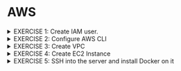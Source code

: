 # AWS

<details>
<summary> EXERCISE 1: Create IAM user.
</summary>
  <br>
  First of all, you need an IAM user with correct permissions to execute the tasks below.<br>
  <ul>
  <li> Create a new IAM user using "Jane" as a username and "devops" as the user-group</li>
  <li> Give the "devops" group all needed permissions to execute the tasks below - with login and CLI credentials</li>
</ul>
  Note: Do that using the AWS UI with Admin User
  
##### Solution:
***AWS UI:***
- go to AWS/IAM Dashboard/User/Create User <br>
  also generate password (for AWS UI access) + download csv containing credentials
- go to AWS/IAM Dashboard/User/Jane/Create access key <br>
  generate Access Key ID and Access Key Secret (for console access) + download csv containing credentials)
- go to AWS/User Groups/Create Group/ + add Jane to user Group
- add permissions 'EC2FullAccess' to group devops. 
<br>

***AWS CLI:*** 
##### Install AWS Client:<br>
<code>brew install awscli</code><br>
###### Check for success:<br>
<code>awscli --version</code><br>
##### Check if admin user has credentials  on my local machibe
<code> cat ~/.aws/config</code>
<br>
##### Create user
<code>aws iam create-user --username jane</code>
##### Create Group
<code>aws iam create-group --group-name devops2</code>
##### Add user to group
<code>aws iam add-user-to-group  --user-name jane --group-name devops2</code>
##### Check if user is in group devops2
<code>aws iam get-group --group-name devops2</code>
##### Give permission (policy) to create EC2 instance to users in group devops2
###### 1. Find policy identifier (for EC2 and VPC and all components under that service)
<code>aws iam list-policies --query 'Policies [?PolicyName==`AmazonEC2FullAccess`].Arn'</code> <br>
<code>aws iam list-policies --query 'Policies [?PolicyName==`AmazonVPCFullAccess`].Arn'</code>
###### 2. Attach policies (found above) to group
<code>aws iam attach-group-policy --group-name devops2 --policy-arn arn:aws:iam::aws:policy/AmazonEC2FullAccess</code> <br>
<code>aws iam attach-group-policy --group-name devops2 --policy-arn arn:aws:iam::aws:policy/AmazonVPCFullAccess</code>
###### 3. Check
<code>aws iam list-attached-group-policies --group-name devops2</code>
</details>


<details>
<summary>  EXERCISE 2: Configure AWS CLI
</summary>
<br>
You want to use the AWS CLI for the following tasks. So, to be able to interact with the AWS account from the AWS Command Line tool you need to configure it correctly:<br>
<br>
- Set credentials for that user for AWS CLI<br>
- Configure correct region for your AWS CLI

###### Solution: AWS UI
###### 1. Configure password reset after first login
<code>aws iam create-login-profile --user jane --password <PASSWORD> --password-reset-required</code>
###### 2. Jane can't reset passwords -> Create permission for Jane
find policy: <br>
<code>aws iam list-policies | grep Password</code>
copy ARN <br>
"Arn": "arn:aws:iam::aws:policy/IAMUserChangePassword" <br>
<code>aws iam attach-user-policy --user-name jane --policy-arn arn:aws:iam::aws:policy/IAMUserChangePassword</code>
###### 3. Login UI + reset password
using ARN number. <br>
How to find ARN  number of USER Jane? <br>
<code>aws iam get-user --user-name jane</code>
-> arn:aws:iam::197796734648:user/jane
<br>
###### Solution: AWS CLI
Create Access key ID and Access key Secret for console usage 
###### 1.Save config file (keys) ~/.aws/credentials of admin user somewhere safe.
<code> mv ~/.aws/credentials ~/.aws/credentials_admin </code>
###### 2. Create config file for jane
<code> aws iam create-access-key --user-name jane > key.txt</code>
<br>
OR via UI <br>
IAM/User/Jane/Create Access Key/Download csv file <br>
<code>aws configure</code>
###### Check credentials:
<code> cat ~/.aws/credentials</code>
<br>
</details>

<details>
<summary>
EXERCISE 3: Create VPC
</summary>
<br>
You want to create the EC2 Instance in a dedicated VPC, instead of using the default one. So, using the AWS CLI, you:<br>
<br>
<ul>
 <li>create a new VPC with 1 subnet </il>
 <li>create a security group in the VPC that will allow you access on ssh port 22 and will allow browser access to your Node application </il>
</lu>

#### Solution:
##### 1. Create VPC:
<code> aws ec2 create-vpc --cidr-block 10.0.0.0/16 --query Vpc.VpcId --output text </code> <br>
Output: vpc-04411448155c5c404 <br>
<br>
##### 2. Create Subnet in VPC:
<code> aws ec2 create-subnet --vpc-id vpc-04411448155c5c404 --cidr-block 10.0.1.0/24 --query Subnet.SubnetId --output text </code>  <br>
Output: subnet-0dcd59104af3b4016 <br>
<br>
##### 3. Check: 
<code>aws ec2 describe-subnets --filters "Name=vpc-id,Values=vpc-04411448155c5c404"</code>
<br>
##### ====== Make EC2 instance available via port 22 ========
##### 4. Create Internet Gateway
<code>aws ec2 create-internet-gateway --query InternetGateway.InternetGatewayId --output text</code>
igw-0943c735026803291 <br>

##### 5. Attach Internet Gateway to the VPC
<code> aws ec2 attach-internet-gateway --vpc-id vpc-04411448155c5c404 --internet-gateway-id igw-0943c735026803291 </code>

##### 6. Create Route Table (like a virtual router in our VPC)
<code>aws ec2 create-route-table --vpc-id vpc-04411448155c5c404 --query RouteTable.RouteTableId --output text</code>
rtb-01e4614195e247971 <br>

##### 7. Create Route rule for handling all traffic between internet & VPC
<code> aws ec2 create-route --route-table-id rtb-01e4614195e247971 --destination-cidr-block 0.0.0.0/0 --gateway-id igw-0943c735026803291 </code>

##### 8. Valide your custom route table has correct configuraton, 1 local and 1 interent gateway routes
<code>aws ec2 describe-route-tables --route-table-id rtb-01e4614195e247971</code>

    {
    "RouteTables": [
        {
            "Associations": [],
            "PropagatingVgws": [],
            "RouteTableId": "rtb-01e4614195e247971",
            "Routes": [
                {
                    "DestinationCidrBlock": "10.0.0.0/16",
                    "GatewayId": "local",
                    "Origin": "CreateRouteTable",
                    "State": "active"
                },
                {
                    "DestinationCidrBlock": "0.0.0.0/0",
                    "GatewayId": "igw-0943c735026803291",
                    "Origin": "CreateRoute",
                    "State": "active"
                }
            ],
            "Tags": [],
            "VpcId": "vpc-04411448155c5c404",
            "OwnerId": "197796734648"
        }
    ]
    }
###### 9. Associate subnet with the route table to allow internet traffic in the subnet as well
<code>aws ec2 associate-route-table  --subnet-id subnet-0dcd59104af3b4016 --route-table-id rtb-01e4614195e247971</code>
AssociationId": "rtbassoc-0c6d6c4b85d6b0f50"


</details>


<details>
<summary>
EXERCISE 4: Create EC2 Instance
</summary>
<br>
Once the VPC is created, using the AWS CLI, you:<br>
Create an EC2 instance in that VPC with the security group you just created and ssh key file<br>

#### Solution: 
</details>

<details>
<summary>EXERCISE 5: SSH into the server and install Docker on it
</summary>
<br>
Once the EC2 instance is created successfully, you want to prepare the server to run Docker containers. So you:
<br>
- ssh into the server and <br>
- install Docker on it to run the dockerized application later

#### Solution: 
</details>

